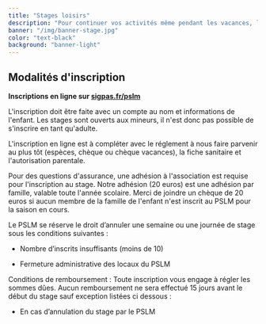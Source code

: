 ```yaml
---
title: "Stages loisirs"
description: "Pour continuer vos activités même pendant les vacances, le PSLM organise des STAGES"
banner: "/img/banner-stage.jpg"
color: "text-black"
background: "banner-light"
---
```


## Modalités d'inscription

**Inscriptions en ligne sur [sigpas.fr/pslm](https://sigpas.fr/pslm/)**

L'inscription doit être faite avec un compte au nom et informations de l'enfant.
Les stages sont ouverts aux mineurs, il n'est donc pas possible de s'inscrire en tant qu'adulte.

L'inscription en ligne est à compléter avec le réglement à nous faire parvenir au plus tôt (espèces, chèque ou chèque vacances), la fiche sanitaire et l'autorisation parentale.

Pour des questions d'assurance, une adhésion à l'association est requise pour l'inscription au stage. Notre adhésion (20 euros) est une adhésion par famille, valable toute l'année scolaire. Merci de joindre un chèque de 20 euros si aucun membre de la famille de l'enfant n'est inscrit au PSLM pour la saison en cours.

Le PSLM se réserve le droit d’annuler une semaine ou une journée de stage sous les conditions suivantes :

- Nombre d’inscrits insuffisants (moins de 10)

- Fermeture administrative des locaux du PSLM

Conditions de remboursement : Toute inscription vous engage à régler les sommes dûes. Aucun remboursement ne sera effectué 15 jours avant le début du stage sauf exception listées ci dessous :

-	En cas d’annulation du stage par le PSLM
